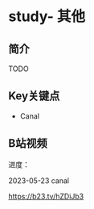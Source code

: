 # study- 其他 #
## 简介





TODO

## Key关键点

- Canal 





## B站视频

进度：

2023-05-23 canal

https://b23.tv/hZDiJb3



